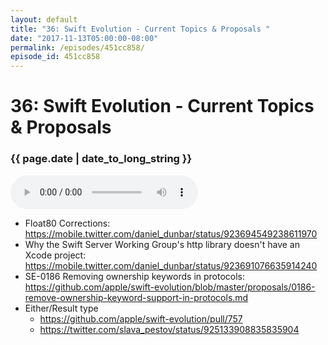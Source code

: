 ```yaml
---
layout: default
title: "36: Swift Evolution - Current Topics & Proposals "
date: "2017-11-13T05:00:00-08:00"
permalink: /episodes/451cc858/
episode_id: 451cc858
---
```


# 36: Swift Evolution - Current Topics & Proposals 

### {{ page.date | date_to_long_string }}

<audio controls><source src="/audio/451cc858.mp3" type="audio/mpeg"></audio>
<br/>
- Float80 Corrections: https://mobile.twitter.com/daniel_dunbar/status/923694549238611970
- Why the Swift Server Working Group's http library doesn't have an Xcode project: https://mobile.twitter.com/daniel_dunbar/status/923691076635914240
- SE-0186 Removing ownership keywords in protocols: https://github.com/apple/swift-evolution/blob/master/proposals/0186-remove-ownership-keyword-support-in-protocols.md
- Either/Result type
  - https://github.com/apple/swift-evolution/pull/757
  - https://twitter.com/slava_pestov/status/925133908835835904
